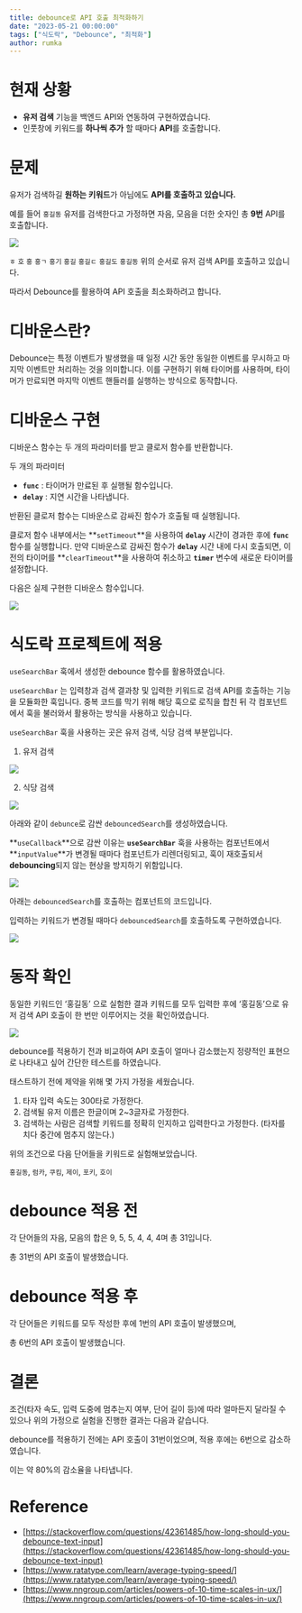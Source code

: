 ```yaml
---
title: debounce로 API 호출 최적화하기
date: "2023-05-21 00:00:00"
tags: ["식도락", "Debounce", "최적화"]
author: rumka
---
```


# 현재 상황

- **유저 검색** 기능을 백엔드 API와 연동하여 구현하였습니다.
- 인풋창에 키워드를 **하나씩 추가** 할 때마다 **API**를 호출합니다.

# 문제

유저가 검색하길 **원하는 키워드**가 아님에도 **API를 호출하고 있습니다.**

예를 들어 `홍길동` 유저를 검색한다고 가정하면 자음, 모음을 더한 숫자인 총 **9번** API를 호출합니다.

![](https://velog.velcdn.com/images/rumka/post/c1cbc08d-2e64-416c-ab0c-8a8ea1ef02db/image.gif)

`ㅎ` `호` `홍` `홍ㄱ` `홍기` `홍길` `홍길ㄷ` `홍길도` `홍길동`
위의 순서로 유저 검색 API를 호출하고 있습니다.

따라서 Debounce를 활용하여 API 호출을 최소화하려고 합니다.

# 디바운스란?

Debounce는 특정 이벤트가 발생했을 때 일정 시간 동안 동일한 이벤트를 무시하고 마지막 이벤트만 처리하는 것을 의미합니다. 이를 구현하기 위해 타이머를 사용하며, 타이머가 만료되면 마지막 이벤트 핸들러를 실행하는 방식으로 동작합니다.

# 디바운스 구현

디바운스 함수는 두 개의 파라미터를 받고 클로저 함수를 반환합니다.

두 개의 파라미터

- **`func`** : 타이머가 만료된 후 실행될 함수입니다.
- **`delay`** : 지연 시간을 나타냅니다.

반환된 클로저 함수는 디바운스로 감싸진 함수가 호출될 때 실행됩니다.

클로저 함수 내부에서는 **`setTimeout`**을 사용하여 **`delay`** 시간이 경과한 후에 **`func`** 함수를 실행합니다. 만약 디바운스로 감싸진 함수가 **`delay`** 시간 내에 다시 호출되면, 이전의 타이머를 **`clearTimeout`**을 사용하여 취소하고 **`timer`** 변수에 새로운 타이머를 설정합니다.

다음은 실제 구현한 디바운스 함수입니다.

![](https://velog.velcdn.com/images/rumka/post/91223e17-ede7-47a1-b1e4-c6bb54626152/image.png)

# 식도락 프로젝트에 적용

`useSearchBar` 훅에서 생성한 debounce 함수를 활용하였습니다.

`useSearchBar` 는 입력창과 검색 결과창 및 입력한 키워드로 검색 API를 호출하는 기능을 모듈화한 훅입니다. 중복 코드를 막기 위해 해당 훅으로 로직을 합친 뒤 각 컴포넌트에서 훅을 불러와서 활용하는 방식을 사용하고 있습니다.

`useSearchBar` 훅을 사용하는 곳은 유저 검색, 식당 검색 부분입니다.

1. 유저 검색

![](https://velog.velcdn.com/images/rumka/post/ea969807-ed7b-410d-93da-6c18ea7af5ad/image.png)

2. 식당 검색

![](https://velog.velcdn.com/images/rumka/post/70d78336-d6c6-48fc-8930-189bc7d1f10e/image.png)

아래와 같이 `debunce`로 감싼 `debouncedSearch`를 생성하였습니다.

**`useCallback`**으로 감싼 이유는 **`useSearchBar`** 훅을 사용하는 컴포넌트에서 **`inputValue`**가 변경될 때마다 컴포넌트가 리렌더링되고, 훅이 재호출되서 **debouncing**되지 않는 현상을 방지하기 위함입니다.

![](https://velog.velcdn.com/images/rumka/post/9947d4fa-25ae-40af-90a5-28a42d6d2438/image.png)

아래는 `debouncedSearch`를 호출하는 컴포넌트의 코드입니다.

입력하는 키워드가 변경될 때마다 `debouncedSearch`를 호출하도록 구현하였습니다.

![](https://velog.velcdn.com/images/rumka/post/cbacde57-9b50-4998-ae1f-ad5f03e6484e/image.png)

# 동작 확인

동일한 키워드인 ‘홍길동’ 으로 실험한 결과 키워드를 모두 입력한 후에 ‘홍길동’으로 유저 검색 API 호출이 한 번만 이루어지는 것을 확인하였습니다.

![](https://velog.velcdn.com/images/rumka/post/4311af9e-69df-4350-a4cb-ea7cb224b003/image.gif)

debounce를 적용하기 전과 비교하여 API 호출이 얼마나 감소했는지 정량적인 표현으로 나타내고 싶어 간단한 테스트를 하였습니다.

태스트하기 전에 제약을 위해 몇 가지 가정을 세웠습니다.

1. 타자 입력 속도는 300타로 가정한다.
2. 검색될 유저 이름은 한글이며 2~3글자로 가정한다.
3. 검색하는 사람은 검색할 키워드를 정확히 인지하고 입력한다고 가정한다.
   (타자를 치다 중간에 멈추지 않는다.)

위의 조건으로 다음 단어들을 키워드로 실험해보았습니다.

`홍길동`, `럼카`, `쿠킴`, `제이`, `포키`, `호이`

# debounce 적용 전

각 단어들의 자음, 모음의 합은 9, 5, 5, 4, 4, 4며 총 31입니다.

총 31번의 API 호출이 발생했습니다.

# debounce 적용 후

각 단어들은 키워드를 모두 작성한 후에 1번의 API 호출이 발생했으며,

총 6번의 API 호출이 발생했습니다.

# 결론

조건(타자 속도, 입력 도중에 멈추는지 여부, 단어 길이 등)에 따라 얼마든지 달라질 수 있으나 위의 가정으로 실험을 진행한 결과는 다음과 같습니다.

debounce를 적용하기 전에는 API 호출이 31번이었으며, 적용 후에는 6번으로 감소하였습니다.

이는 약 80%의 감소율을 나타냅니다.

# Reference

- [https://stackoverflow.com/questions/42361485/how-long-should-you-debounce-text-input](https://stackoverflow.com/questions/42361485/how-long-should-you-debounce-text-input)
- [https://www.ratatype.com/learn/average-typing-speed/](https://www.ratatype.com/learn/average-typing-speed/)
- [https://www.nngroup.com/articles/powers-of-10-time-scales-in-ux/](https://www.nngroup.com/articles/powers-of-10-time-scales-in-ux/)
